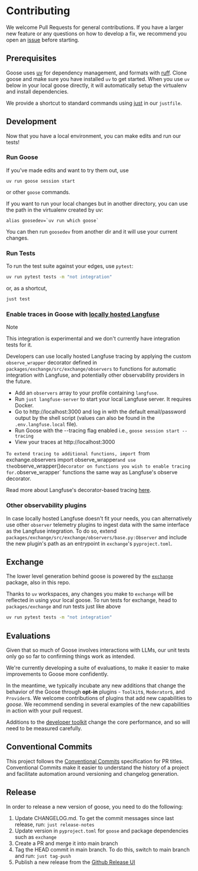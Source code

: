 # Contributing

We welcome Pull Requests for general contributions. If you have a larger new feature or any questions on how to develop a fix, we recommend you open an [issue][issues] before starting.

## Prerequisites

Goose uses [uv][uv] for dependency management, and formats with [ruff][ruff].
Clone goose and make sure you have installed `uv` to get started. When you use
`uv` below in your local goose directly, it will automatically setup the virtualenv
and install dependencies.

We provide a shortcut to standard commands using [just][just] in our `justfile`.

## Development

Now that you have a local environment, you can make edits and run our tests!

### Run Goose

If you've made edits and want to try them out, use

```
uv run goose session start
```

or other `goose` commands.

If you want to run your local changes but in another directory, you can use the path in
the virtualenv created by uv:

```
alias goosedev=`uv run which goose`
```

You can then run `goosedev` from another dir and it will use your current changes.

### Run Tests

To run the test suite against your edges, use `pytest`:

```sh
uv run pytest tests -m "not integration"
```

or, as a shortcut,

```sh
just test
```

### Enable traces in Goose with [locally hosted Langfuse](https://langfuse.com/docs/deployment/self-host)
> [!NOTE]
> This integration is experimental and we don't currently have integration tests for it.
 
Developers can use locally hosted Langfuse tracing by applying the custom `observe_wrapper` decorator defined in `packages/exchange/src/exchange/observers` to functions for automatic integration with Langfuse, and potentially other observability providers in the future. 

- Add an `observers` array to your profile containing `langfuse`.
- Run `just langfuse-server` to start your local Langfuse server. It requires Docker.
- Go to http://localhost:3000 and log in with the default email/password output by the shell script (values can also be found in the `.env.langfuse.local` file).
- Run Goose with the --tracing flag enabled i.e., `goose session start --tracing`
- View your traces at http://localhost:3000

`To extend tracing to additional functions, import `from exchange.observers import observe_wrapper` and use the `observe_wrapper()` decorator on functions you wish to enable tracing for. `observe_wrapper` functions the same way as Langfuse's observe decorator. 

Read more about Langfuse's decorator-based tracing [here](https://langfuse.com/docs/sdk/python/decorators).

### Other observability plugins

In case locally hosted Langfuse doesn't fit your needs, you can alternatively use other `observer` telemetry plugins to ingest data with the same interface as the Langfuse integration.
To do so, extend `packages/exchange/src/exchange/observers/base.py:Observer` and include the new plugin's path as an entrypoint in `exchange`'s `pyproject.toml`.

## Exchange

The lower level generation behind goose is powered by the [`exchange`][ai-exchange] package, also in this repo.

Thanks to `uv` workspaces, any changes you make to `exchange` will be reflected in using your local goose. To run tests
for exchange, head to `packages/exchange` and run tests just like above

```sh
uv run pytest tests -m "not integration"
```

## Evaluations

Given that so much of Goose involves interactions with LLMs, our unit tests only go so far to confirming things work as intended.

We're currently developing a suite of evaluations, to make it easier to make improvements to Goose more confidently.

In the meantime, we typically incubate any new additions that change the behavior of the Goose through **opt-in** plugins - `Toolkit`s, `Moderator`s, and `Provider`s. We welcome contributions of plugins that add new capabilities to *goose*. We recommend sending in several examples of the new capabilities in action with your pull request.

Additions to the [developer toolkit][developer] change the core performance, and so will need to be measured carefully.

## Conventional Commits

This project follows the [Conventional Commits](https://www.conventionalcommits.org/en/v1.0.0/) specification for PR titles. Conventional Commits make it easier to understand the history of a project and facilitate automation around versioning and changelog generation.

## Release

In order to release a new version of goose, you need to do the following:
1. Update CHANGELOG.md. To get the commit messages since last release, run: `just release-notes`
2. Update version in `pyproject.toml` for `goose` and package dependencies such as `exchange`
3. Create a PR and merge it into main branch
4. Tag the HEAD commit in main branch. To do this, switch to main branch and run: `just tag-push`
5. Publish a new release from the [Github Release UI](https://github.com/block/goose/releases)


[issues]: https://github.com/block/goose/issues
[goose-plugins]: https://github.com/block-open-source/goose-plugins
[ai-exchange]: https://github.com/block/goose/tree/main/packages/exchange
[developer]: https://github.com/block/goose/blob/dfecf829a83021b697bf2ecc1dbdd57d31727ddd/src/goose/toolkit/developer.py
[uv]: https://docs.astral.sh/uv/
[ruff]: https://docs.astral.sh/ruff/
[just]: https://github.com/casey/just
[adding-toolkit]: https://block.github.io/goose/configuration.html#adding-a-toolkit
